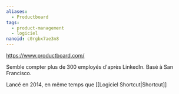 ```yaml
---
aliases:
  - Productboard
tags:
  - product-management
  - logiciel
nanoid: c0rgbx7ae3n8
---
```

https://www.productboard.com/

Semble compter plus de 300 employés d'après LinkedIn.
Basé à San Francisco.

Lancé en 2014, en même temps que [[Logiciel Shortcut|Shortcut]]
